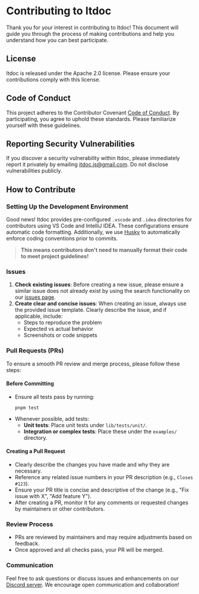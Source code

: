 # Contributing to Itdoc

Thank you for your interest in contributing to Itdoc! This document will guide you through the
process of making contributions and help you understand how you can best participate.

## License

Itdoc is released under the Apache 2.0 license. Please ensure your contributions comply with this
license.

## Code of Conduct

This project adheres to the Contributor Covenant [Code of Conduct](CODE_OF_CONDUCT.md). By
participating, you agree to uphold these standards. Please familiarize yourself with these
guidelines.

## Reporting Security Vulnerabilities

If you discover a security vulnerability within Itdoc, please immediately report it privately by
emailing [itdoc.js@gmail.com](mailto:itdoc.js@gmail.com). Do not disclose vulnerabilities publicly.

## How to Contribute

### Setting Up the Development Environment

Good news! Itdoc provides pre-configured `.vscode` and `.idea` directories for contributors using VS
Code and IntelliJ IDEA. These configurations ensure automatic code formatting. Additionally, we use
[Husky](https://typicode.github.io/husky/) to automatically enforce coding conventions prior to
commits.

> **This means contributors don't need to manually format their code to meet project guidelines!**

### Issues

1. **Check existing issues**: Before creating a new issue, please ensure a similar issue does not
   already exist by using the search functionality on our
   [issues page](https://github.com/your-repo/issues).
2. **Create clear and concise issues**: When creating an issue, always use the provided issue
   template. Clearly describe the issue, and if applicable, include:
    - Steps to reproduce the problem
    - Expected vs actual behavior
    - Screenshots or code snippets

### Pull Requests (PRs)

To ensure a smooth PR review and merge process, please follow these steps:

#### Before Committing

- Ensure all tests pass by running:
    ```shell
    pnpm test
    ```
- Whenever possible, add tests:
    - **Unit tests**: Place unit tests under `lib/tests/unit/`.
    - **Integration or complex tests**: Place these under the `examples/` directory.

#### Creating a Pull Request

- Clearly describe the changes you have made and why they are necessary.
- Reference any related issue numbers in your PR description (e.g., `Closes #123`).
- Ensure your PR title is concise and descriptive of the change (e.g., "Fix issue with X", "Add
  feature Y").
- After creating a PR, monitor it for any comments or requested changes by maintainers or other
  contributors.

### Review Process

- PRs are reviewed by maintainers and may require adjustments based on feedback.
- Once approved and all checks pass, your PR will be merged.

### Communication

Feel free to ask questions or discuss issues and enhancements on our
[Discord server](https://discord.gg/ZhXk7VSu5Z). We encourage open communication and collaboration!
